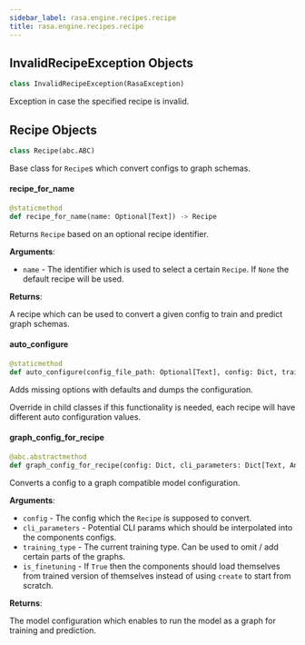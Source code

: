 ```yaml
---
sidebar_label: rasa.engine.recipes.recipe
title: rasa.engine.recipes.recipe
---
```

## InvalidRecipeException Objects

```python
class InvalidRecipeException(RasaException)
```

Exception in case the specified recipe is invalid.

## Recipe Objects

```python
class Recipe(abc.ABC)
```

Base class for `Recipe`s which convert configs to graph schemas.

#### recipe\_for\_name

```python
@staticmethod
def recipe_for_name(name: Optional[Text]) -> Recipe
```

Returns `Recipe` based on an optional recipe identifier.

**Arguments**:

- `name` - The identifier which is used to select a certain `Recipe`. If `None`
  the default recipe will be used.
  

**Returns**:

  A recipe which can be used to convert a given config to train and predict
  graph schemas.

#### auto\_configure

```python
@staticmethod
def auto_configure(config_file_path: Optional[Text], config: Dict, training_type: Optional[TrainingType] = TrainingType.BOTH) -> Tuple[Dict[Text, Any], Set[str], Set[str]]
```

Adds missing options with defaults and dumps the configuration.

Override in child classes if this functionality is needed, each recipe
will have different auto configuration values.

#### graph\_config\_for\_recipe

```python
@abc.abstractmethod
def graph_config_for_recipe(config: Dict, cli_parameters: Dict[Text, Any], training_type: TrainingType = TrainingType.BOTH, is_finetuning: bool = False) -> GraphModelConfiguration
```

Converts a config to a graph compatible model configuration.

**Arguments**:

- `config` - The config which the `Recipe` is supposed to convert.
- `cli_parameters` - Potential CLI params which should be interpolated into the
  components configs.
- `training_type` - The current training type. Can be used to omit / add certain
  parts of the graphs.
- `is_finetuning` - If `True` then the components should load themselves from
  trained version of themselves instead of using `create` to start from
  scratch.
  

**Returns**:

  The model configuration which enables to run the model as a graph for
  training and prediction.

